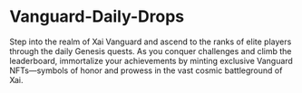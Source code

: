 # Vanguard-Daily-Drops
Step into the realm of Xai Vanguard and ascend to the ranks of elite players through the daily Genesis quests. As you conquer challenges and climb the leaderboard, immortalize your achievements by minting exclusive Vanguard NFTs—symbols of honor and prowess in the vast cosmic battleground of Xai.

